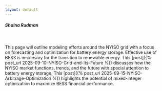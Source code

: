 ```yaml
---
layout: default
---
```


##### Shaina Rudman

<br/>

This page will outline modeling efforts around the NYISO grid with a focus on forecasting and optimization for battery energy storage. Effective use of BESS is neccesary for the transition to renewable energy. This [post]({% post_url 2025-09-10-NYISO-Grid-and-Its-Future %}) discusses how the NYISO market functions, trends, and the future with special attention to battery energy storage. This [post]({% post_url 2025-09-15-NYISO-Arbitrage-Optimization %}) highlights the potential of mixed-integer optimization to maximize BESS financial performance.

